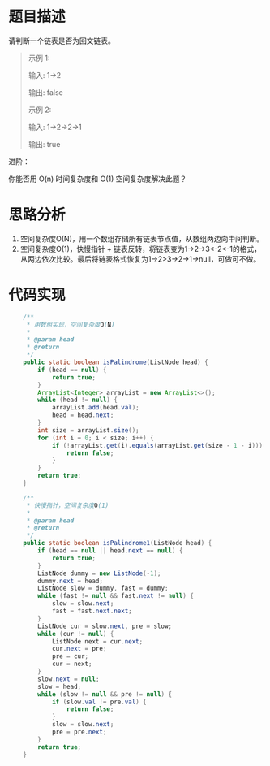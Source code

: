 # 题目描述
请判断一个链表是否为回文链表。

> 示例 1:
> 
> 输入: 1->2
> 
> 输出: false
> 
> 示例 2:
> 
> 输入: 1->2->2->1
> 
> 输出: true

进阶：

你能否用 O(n) 时间复杂度和 O(1) 空间复杂度解决此题？

 
# 思路分析
1. 空间复杂度O(N)，用一个数组存储所有链表节点值，从数组两边向中间判断。
2. 空间复杂度O(1)，快慢指针 + 链表反转，将链表变为1->2->3<-2<-1的格式，从两边依次比较。最后将链表格式恢复为1->2>3->2->1->null，可做可不做。


# 代码实现
```java
    /**
     * 用数组实现，空间复杂度O(N)
     *
     * @param head
     * @return
     */
    public static boolean isPalindrome(ListNode head) {
        if (head == null) {
            return true;
        }
        ArrayList<Integer> arrayList = new ArrayList<>();
        while (head != null) {
            arrayList.add(head.val);
            head = head.next;
        }
        int size = arrayList.size();
        for (int i = 0; i < size; i++) {
            if (!arrayList.get(i).equals(arrayList.get(size - 1 - i))) {
                return false;
            }
        }
        return true;
    }

    /**
     * 快慢指针，空间复杂度O(1)
     *
     * @param head
     * @return
     */
    public static boolean isPalindrome1(ListNode head) {
        if (head == null || head.next == null) {
            return true;
        }
        ListNode dummy = new ListNode(-1);
        dummy.next = head;
        ListNode slow = dummy, fast = dummy;
        while (fast != null && fast.next != null) {
            slow = slow.next;
            fast = fast.next.next;
        }
        ListNode cur = slow.next, pre = slow;
        while (cur != null) {
            ListNode next = cur.next;
            cur.next = pre;
            pre = cur;
            cur = next;
        }
        slow.next = null;
        slow = head;
        while (slow != null && pre != null) {
            if (slow.val != pre.val) {
                return false;
            }
            slow = slow.next;
            pre = pre.next;
        }
        return true;
    }
```

